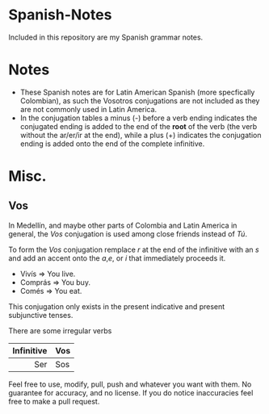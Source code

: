 # Spanish-Notes

Included in this repository are my Spanish grammar notes.

Notes
=====
 - These Spanish notes are for Latin American Spanish (more specfically Colombian), as such the Vosotros conjugations are not included as they are not commonly used in Latin America.
 - In the conjugation tables a minus (-) before a verb ending indicates the conjugated ending is added to the end of the __root__ of the verb (the verb without the ar/er/ir at the end), while a plus (+) indicates the conjugation ending is added onto the end of the complete infinitive.

Misc.
=====

Vos
---
In Medellín, and maybe other parts of Colombia and Latin America in general, the _Vos_ conjugation is used among close friends instead of  _Tú_.

To form the _Vos_ conjugation remplace _r_ at the end of the infinitive with an _s_ and add an accent onto the _a_,_e_, or _i_ that immediately proceeds it.

 - Vivís => You live.
 - Comprás => You buy.
 - Comés => You eat.

This conjugation only exists in the present indicative and present subjunctive tenses.

There are some irregular verbs

Infinitive | Vos
----------:|:---
       Ser | Sos

Feel free to use, modify, pull, push and whatever you want with them.
No guarantee for accuracy, and no license. If you do notice inaccuracies feel free to make a pull request.
